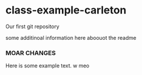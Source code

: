 # class-example-carleton
Our first git repository

some additinoal information here aboouot the readme

### MOAR CHANGES

Here is some example text. 
w
meo
